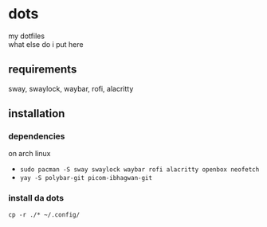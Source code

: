 # dots
my dotfiles<br>
what else do i put here 


## requirements
sway, swaylock, waybar, rofi, alacritty
## installation
### dependencies
on arch linux
- `sudo pacman -S sway swaylock waybar rofi alacritty openbox neofetch`
- `yay -S polybar-git picom-ibhagwan-git`
### install da dots
`cp -r ./* ~/.config/`
